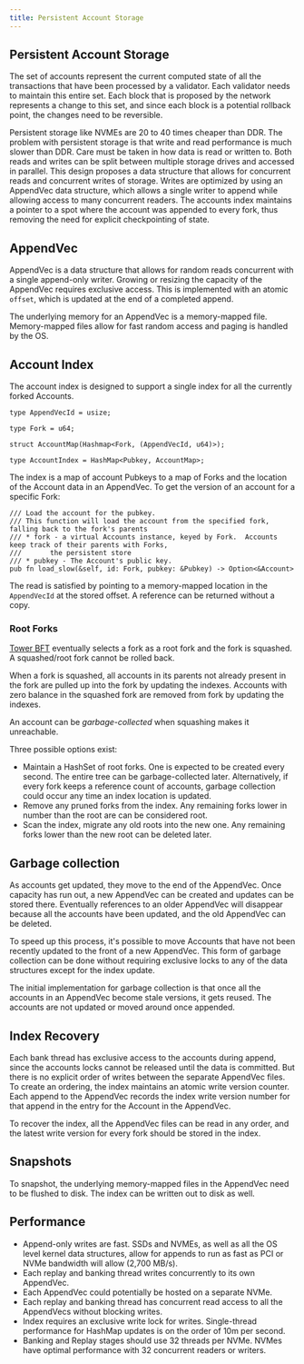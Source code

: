 ```yaml
---
title: Persistent Account Storage
---
```


## Persistent Account Storage

The set of accounts represent the current computed state of all the transactions that have been processed by a validator. Each validator needs to maintain this entire set. Each block that is proposed by the network represents a change to this set, and since each block is a potential rollback point, the changes need to be reversible.

Persistent storage like NVMEs are 20 to 40 times cheaper than DDR. The problem with persistent storage is that write and read performance is much slower than DDR. Care must be taken in how data is read or written to. Both reads and writes can be split between multiple storage drives and accessed in parallel. This design proposes a data structure that allows for concurrent reads and concurrent writes of storage. Writes are optimized by using an AppendVec data structure, which allows a single writer to append while allowing access to many concurrent readers. The accounts index maintains a pointer to a spot where the account was appended to every fork, thus removing the need for explicit checkpointing of state.

## AppendVec

AppendVec is a data structure that allows for random reads concurrent with a single append-only writer. Growing or resizing the capacity of the AppendVec requires exclusive access. This is implemented with an atomic `offset`, which is updated at the end of a completed append.

The underlying memory for an AppendVec is a memory-mapped file. Memory-mapped files allow for fast random access and paging is handled by the OS.

## Account Index

The account index is designed to support a single index for all the currently forked Accounts.

```text
type AppendVecId = usize;

type Fork = u64;

struct AccountMap(Hashmap<Fork, (AppendVecId, u64)>);

type AccountIndex = HashMap<Pubkey, AccountMap>;
```

The index is a map of account Pubkeys to a map of Forks and the location of the Account data in an AppendVec. To get the version of an account for a specific Fork:

```text
/// Load the account for the pubkey.
/// This function will load the account from the specified fork, falling back to the fork's parents
/// * fork - a virtual Accounts instance, keyed by Fork.  Accounts keep track of their parents with Forks,
///       the persistent store
/// * pubkey - The Account's public key.
pub fn load_slow(&self, id: Fork, pubkey: &Pubkey) -> Option<&Account>
```

The read is satisfied by pointing to a memory-mapped location in the `AppendVecId` at the stored offset. A reference can be returned without a copy.

### Root Forks

[Tower BFT](tower-bft.md) eventually selects a fork as a root fork and the fork is squashed. A squashed/root fork cannot be rolled back.

When a fork is squashed, all accounts in its parents not already present in the fork are pulled up into the fork by updating the indexes. Accounts with zero balance in the squashed fork are removed from fork by updating the indexes.

An account can be _garbage-collected_ when squashing makes it unreachable.

Three possible options exist:

- Maintain a HashSet of root forks. One is expected to be created every second. The entire tree can be garbage-collected later. Alternatively, if every fork keeps a reference count of accounts, garbage collection could occur any time an index location is updated.
- Remove any pruned forks from the index. Any remaining forks lower in number than the root are can be considered root.
- Scan the index, migrate any old roots into the new one. Any remaining forks lower than the new root can be deleted later.

## Garbage collection

As accounts get updated, they move to the end of the AppendVec. Once capacity has run out, a new AppendVec can be created and updates can be stored there. Eventually references to an older AppendVec will disappear because all the accounts have been updated, and the old AppendVec can be deleted.

To speed up this process, it's possible to move Accounts that have not been recently updated to the front of a new AppendVec. This form of garbage collection can be done without requiring exclusive locks to any of the data structures except for the index update.

The initial implementation for garbage collection is that once all the accounts in an AppendVec become stale versions, it gets reused. The accounts are not updated or moved around once appended.

## Index Recovery

Each bank thread has exclusive access to the accounts during append, since the accounts locks cannot be released until the data is committed. But there is no explicit order of writes between the separate AppendVec files. To create an ordering, the index maintains an atomic write version counter. Each append to the AppendVec records the index write version number for that append in the entry for the Account in the AppendVec.

To recover the index, all the AppendVec files can be read in any order, and the latest write version for every fork should be stored in the index.

## Snapshots

To snapshot, the underlying memory-mapped files in the AppendVec need to be flushed to disk. The index can be written out to disk as well.

## Performance

- Append-only writes are fast. SSDs and NVMEs, as well as all the OS level kernel data structures, allow for appends to run as fast as PCI or NVMe bandwidth will allow \(2,700 MB/s\).
- Each replay and banking thread writes concurrently to its own AppendVec.
- Each AppendVec could potentially be hosted on a separate NVMe.
- Each replay and banking thread has concurrent read access to all the AppendVecs without blocking writes.
- Index requires an exclusive write lock for writes. Single-thread performance for HashMap updates is on the order of 10m per second.
- Banking and Replay stages should use 32 threads per NVMe. NVMes have optimal performance with 32 concurrent readers or writers.
